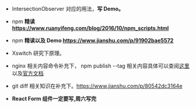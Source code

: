 - IntersectionObserver 对应的用法，**写 Demo。**

* npm **精读 https://www.ruanyifeng.com/blog/2016/10/npm_scripts.html**

- npm **精读以及 Demo https://www.jianshu.com/p/91902bae5572**

* Xswitch 研究下原理。

* nginx 相关内容命令补充下， npm publish --tag 相关内容具体可以查阅[这里](https://www.grzegorowski.com/what-are-npm-dist-tags-how-to-use-them)以及[官方文档](https://docs.npmjs.com/cli/v8/commands/npm-dist-tag)

- git diff 相关知识在补充下。https://www.jianshu.com/p/80542dc3164e

* **React Form 组件一定要写,周六写完**
